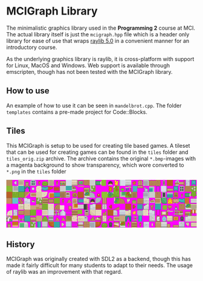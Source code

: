 # MCIGraph Library
The minimalistic graphics library used in the **Programming 2** course at MCI. The actual library itself is just the `mcigraph.hpp` file which is a header only library for ease of use that wraps [raylib 5.0](https://www.raylib.com/) in a convenient manner for an introductory course.

As the underlying graphics library is raylib, it is cross-platform with support for Linux, MacOS and Windows. Web support is available through emscripten, though has not been tested with the MCIGraph library.

## How to use
An example of how to use it can be seen in `mandelbrot.cpp`. The folder `templates` contains a pre-made project for Code::Blocks.

## Tiles
This MCIGraph is setup to be used for creating tile based games. A tileset that can be used for creating games can be found in the `tiles` folder and `tiles_orig.zip` archive.
The archive contains the original `*.bmp`-images with a magenta background to show transparency, which wore converted to `*.png` in the `tiles` folder

![](tiles.png)

## History
MCIGraph was originally created with SDL2 as a backend, though this has made it fairly difficult for many students to adapt to their needs. The usage of raylib was an improvement with that regard.